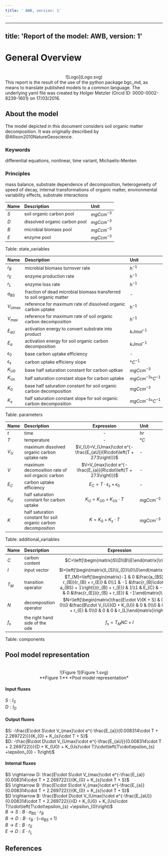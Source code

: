 ```yaml
---
title: ' AWB, version: 1'
---
```

  
  
---
title: 'Report of the model: AWB, version: 1'
---
  
  
# General Overview  
  

<br>
<center>
![Logo](Logo.svg)
</center>
This report is the result of the use of the python package bgc_md, as means to translate published models to a common language.  The underlying yaml file was created by Holger Metzler (Orcid ID: 0000-0002-8239-1601) on 17/03/2016.  
  
  
  
## About the model  
  
The model depicted in this document considers soil organic matter decomposition. It was originally described by @Allison2010NatureGeoscience.  
  
  
  
### Keywords  
  
differential equations, nonlinear, time variant, Michaelis-Menten
  
  
### Principles  
  
mass balance, substrate dependence of decomposition, heterogeneity of speed of decay, internal transformations of organic matter, environmental variability effects, substrate interactions
  
  
Name|Description|Unit  
:-----|:-----|:-----  
$S$|soil organic carbon pool|$mgC cm^{-3}$  
$D$|dissolved organic carbon pool|$mgC cm^{-3}$  
$B$|microbial biomass pool|$mgC cm^{-3}$  
$E$|enzyme pool|$mgC cm^{-3}$  
  Table: state_variables  
  
  
Name|Description|Unit  
:-----|:-----|:-----  
$r_{B}$|microbial biomass turnover rate|$h^{-1}$  
$r_{E}$|enzyme production rate|$h^{-1}$  
$r_{L}$|enzyme loss rate|$h^{-1}$  
$a_{BS}$|fraction of dead microbial biomass transferred to soil organic matter|-  
$V_{Umax}$|reference for maximum rate of dissolved organic carbon uptake|$h^{-1}$  
$V_{max}$|reference for maximum rate of soil organic carbon decomposition|$h^{-1}$  
$E_{aU}$|activation energy to convert substrate into product|$kJ mol^{-1}$  
$E_{a}$|activation energy for soil organic carbon decomposition|$kJ mol^{-1}$  
$\epsilon_{0}$|base carbon uptake efficiency|-  
$\epsilon_{s}$|carbon uptake efficieny slope|$°C^{-1}$  
$K_{U0}$|base half saturation constant for carbon uptkae|$mg C cm^{-3}$  
$K_{Us}$|half saturation constant slope for carbon uptake|$mg C cm^{-3} °C^{-1}$  
$K_{0}$|base half saturation constant for soil organic carbon decomposition|$mg C cm^{-3}$  
$K_{s}$|half saturation constant slope for soil organic carbon decomposition|$mg C cm^{-3} °C^{-1}$  
  Table: parameters  
  
  
Name|Description|Expression|Unit  
:-----|:-----|:-----:|:-----  
$t$|time|-|$hr$  
$T$|temperature|-|$°C$  
$V_{U}$|maximum dissolved organic carbon uptake rate|$V_{U}=V_{Umax}\cdot e^{-\frac{E_{aU}}{R\cdot\left(T + 273\right)}}$|-  
$V$|maximum decomosition rate of soil orgacic carbon|$V=V_{max}\cdot e^{-\frac{E_{a}}{R\cdot\left(T + 273\right)}}$|-  
$E_{C}$|carbon uptake efficiency|$E_{C}=T\cdot\epsilon_{s} +\epsilon_{0}$|-  
$K_{U}$|half saturation constant for carbon uptake|$K_{U}=K_{U0} + K_{Us}\cdot T$|$mg C cm^{-3}$  
$K$|half saturation constant for soil organic carbon decomposition|$K=K_{0} + K_{s}\cdot T$|$mg C cm^{-3}$  
  Table: additional_variables  
  
  
Name|Description|Expression  
:-----|:-----|:-----:  
$C$|carbon content|$C=\left[\begin{matrix}S\\D\\B\\E\end{matrix}\right]$  
$I$|input vector|$I=\left[\begin{matrix}I_{S}\\I_{D}\\0\\0\end{matrix}\right]$  
$T_{M}$|transition operator|$T_{M}=\left[\begin{matrix}-1 & 0 &\frac{a_{BS}\cdot r_{B}}{r_{B} + r_{E}} & 0\\1 & -1 &\frac{r_{B}\cdot\left(- a_{BS} + 1\right)}{r_{B} + r_{E}} & 1\\1 & E_{C} & -1 & 0\\0 & 0 &\frac{r_{E}}{r_{B} + r_{E}} & -1\end{matrix}\right]$  
$N$|decomposition operator|$N=\left[\begin{matrix}\frac{E\cdot V}{K + S} & 0 & 0 & 0\\0 &\frac{B\cdot V_{U}}{D + K_{U}} & 0 & 0\\0 & 0 & r_{B} + r_{E} & 0\\0 & 0 & 0 & r_{L}\end{matrix}\right]$  
$f_{s}$|the right hand side of the ode|$f_{s}=T_{M} N C + I$  
  Table: components  
  
  
## Pool model representation  
  

<br>
<center>
![Figure 1](Figure 1.svg)<br>**Figure 1:** *Pool model representation*<br>
</center>
  
  
#### Input fluxes  
  
$S: I_{S}$  
$D: I_{D}$  

  
  
#### Output fluxes  
  
$S: -\frac{E\cdot S\cdot V_{max}\cdot e^{-\frac{E_{a}}{0.008314\cdot T + 2.269722}}}{K_{0} + K_{s}\cdot T + S}$  
$D: -\frac{B\cdot D\cdot V_{Umax}\cdot e^{-\frac{E_{aU}}{0.008314\cdot T + 2.269722}}}{D + K_{U0} + K_{Us}\cdot T}\cdot\left(T\cdot\epsilon_{s} +\epsilon_{0} - 1\right)$  

  
  
#### Internal fluxes  
  
$S \rightarrow D: \frac{E\cdot S\cdot V_{max}\cdot e^{-\frac{E_{a}}{0.008314\cdot T + 2.269722}}}{K_{0} + K_{s}\cdot T + S}$  
$S \rightarrow B: \frac{E\cdot S\cdot V_{max}\cdot e^{-\frac{E_{a}}{0.008314\cdot T + 2.269722}}}{K_{0} + K_{s}\cdot T + S}$  
$D \rightarrow B: \frac{B\cdot D\cdot V_{Umax}\cdot e^{-\frac{E_{aU}}{0.008314\cdot T + 2.269722}}}{D + K_{U0} + K_{Us}\cdot T}\cdot\left(T\cdot\epsilon_{s} +\epsilon_{0}\right)$  
$B \rightarrow S: B\cdot a_{BS}\cdot r_{B}$  
$B \rightarrow D: B\cdot r_{B}\cdot\left(- a_{BS} + 1\right)$  
$B \rightarrow E: B\cdot r_{E}$  
$E \rightarrow D: E\cdot r_{L}$  
  
  
## References  
  
